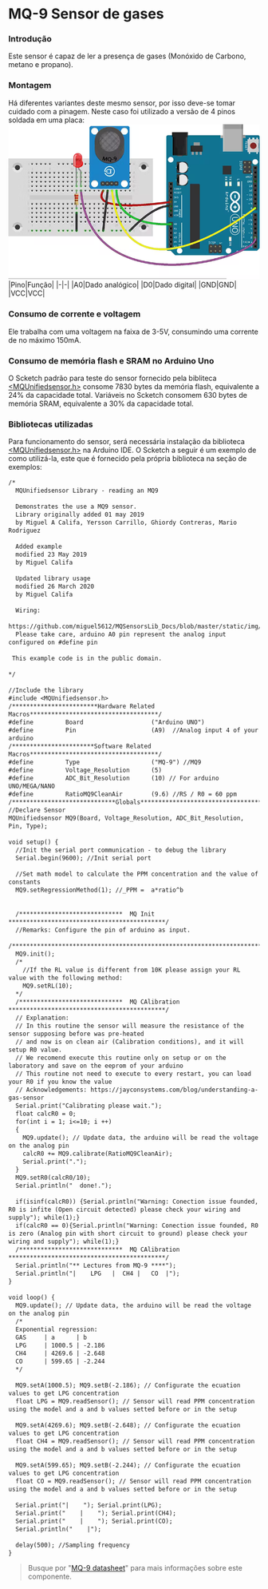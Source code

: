 
# MQ-9 Sensor de gases
### Introdução
Este sensor é capaz de ler a presença de gases (Monóxido de Carbono, metano e propano).
### Montagem
Há diferentes variantes deste mesmo sensor, por isso deve-se tomar cuidado com a pinagem. Neste caso foi utilizado a versão de 4 pinos soldada em uma placa: <br>
![mq9](mq9.png)
|Pino|Função|
|-|-|
|A0|Dado analógico|
|D0|Dado digital|
|GND|GND|
|VCC|VCC|
### Consumo de corrente e voltagem
Ele trabalha com uma voltagem na faixa de 3-5V, consumindo uma corrente de no máximo 150mA.
### Consumo de memória flash e SRAM no Arduino Uno
O Scketch padrão para teste do sensor fornecido pela bibliteca [<MQUnifiedsensor.h>](https://www.arduino.cc/reference/en/libraries/mqunifiedsensor/) consome 7830 bytes da memória flash, equivalente a 24% da capacidade total. Variáveis no Scketch consomem 630 bytes de memória SRAM, equivalente a 30% da capacidade total.
### Bibliotecas utilizadas
Para funcionamento do sensor, será necessária instalação da biblioteca [<MQUnifiedsensor.h>](https://www.arduino.cc/reference/en/libraries/mqunifiedsensor/)  na Arduino IDE. O Scketch a seguir é um exemplo de como utilizá-la, este que é fornecido pela própria biblioteca na seção de exemplos:
```
/*
  MQUnifiedsensor Library - reading an MQ9

  Demonstrates the use a MQ9 sensor.
  Library originally added 01 may 2019
  by Miguel A Califa, Yersson Carrillo, Ghiordy Contreras, Mario Rodriguez
 
  Added example
  modified 23 May 2019
  by Miguel Califa 

  Updated library usage
  modified 26 March 2020
  by Miguel Califa 

  Wiring:
  https://github.com/miguel5612/MQSensorsLib_Docs/blob/master/static/img/MQ_Arduino.PNG
  Please take care, arduino A0 pin represent the analog input configured on #define pin

 This example code is in the public domain.

*/

//Include the library
#include <MQUnifiedsensor.h>
/************************Hardware Related Macros************************************/
#define         Board                   ("Arduino UNO")
#define         Pin                     (A9)  //Analog input 4 of your arduino
/***********************Software Related Macros************************************/
#define         Type                    ("MQ-9") //MQ9
#define         Voltage_Resolution      (5)
#define         ADC_Bit_Resolution      (10) // For arduino UNO/MEGA/NANO
#define         RatioMQ9CleanAir        (9.6) //RS / R0 = 60 ppm 
/*****************************Globals***********************************************/
//Declare Sensor
MQUnifiedsensor MQ9(Board, Voltage_Resolution, ADC_Bit_Resolution, Pin, Type);

void setup() {
  //Init the serial port communication - to debug the library
  Serial.begin(9600); //Init serial port

  //Set math model to calculate the PPM concentration and the value of constants
  MQ9.setRegressionMethod(1); //_PPM =  a*ratio^b
 
  
  /*****************************  MQ Init ********************************************/ 
  //Remarks: Configure the pin of arduino as input.
  /************************************************************************************/ 
  MQ9.init(); 
  /* 
    //If the RL value is different from 10K please assign your RL value with the following method:
    MQ9.setRL(10);
  */
  /*****************************  MQ CAlibration ********************************************/ 
  // Explanation: 
  // In this routine the sensor will measure the resistance of the sensor supposing before was pre-heated
  // and now is on clean air (Calibration conditions), and it will setup R0 value.
  // We recomend execute this routine only on setup or on the laboratory and save on the eeprom of your arduino
  // This routine not need to execute to every restart, you can load your R0 if you know the value
  // Acknowledgements: https://jayconsystems.com/blog/understanding-a-gas-sensor
  Serial.print("Calibrating please wait.");
  float calcR0 = 0;
  for(int i = 1; i<=10; i ++)
  {
    MQ9.update(); // Update data, the arduino will be read the voltage on the analog pin
    calcR0 += MQ9.calibrate(RatioMQ9CleanAir);
    Serial.print(".");
  }
  MQ9.setR0(calcR0/10);
  Serial.println("  done!.");
  
  if(isinf(calcR0)) {Serial.println("Warning: Conection issue founded, R0 is infite (Open circuit detected) please check your wiring and supply"); while(1);}
  if(calcR0 == 0){Serial.println("Warning: Conection issue founded, R0 is zero (Analog pin with short circuit to ground) please check your wiring and supply"); while(1);}
  /*****************************  MQ CAlibration ********************************************/ 
  Serial.println("** Lectures from MQ-9 ****");
  Serial.println("|    LPG   |  CH4 |   CO  |");  
}

void loop() {
  MQ9.update(); // Update data, the arduino will be read the voltage on the analog pin
  /*
  Exponential regression:
  GAS     | a      | b
  LPG     | 1000.5 | -2.186
  CH4     | 4269.6 | -2.648
  CO      | 599.65 | -2.244
  */

  MQ9.setA(1000.5); MQ9.setB(-2.186); // Configurate the ecuation values to get LPG concentration
  float LPG = MQ9.readSensor(); // Sensor will read PPM concentration using the model and a and b values setted before or in the setup

  MQ9.setA(4269.6); MQ9.setB(-2.648); // Configurate the ecuation values to get LPG concentration
  float CH4 = MQ9.readSensor(); // Sensor will read PPM concentration using the model and a and b values setted before or in the setup

  MQ9.setA(599.65); MQ9.setB(-2.244); // Configurate the ecuation values to get LPG concentration
  float CO = MQ9.readSensor(); // Sensor will read PPM concentration using the model and a and b values setted before or in the setup

  Serial.print("|    "); Serial.print(LPG);
  Serial.print("    |    "); Serial.print(CH4);
  Serial.print("    |    "); Serial.print(CO); 
  Serial.println("    |");

  delay(500); //Sampling frequency
}
```
> Busque por "[MQ-9 datasheet](https://www.google.com/search?q=MQ-9+datasheet)" para mais informações sobre este componente.
